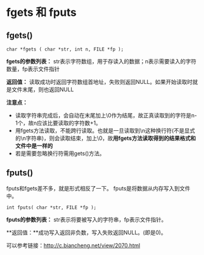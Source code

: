 # fgets 和 fputs

## fgets()

`char *fgets ( char *str, int n, FILE *fp );`

**fgets的参数列表：** str表示字符数组，用于存读入的数据；n表示需要读入的字符数量，fp表示文件指针

**返回值：** 读取成功时返回字符数组首地址，失败则返回NULL。如果开始读取时就是文件末尾，则也返回NULL

**注意点：**

* 读取字符串完成后，会自动在末尾加上\0作为结尾，故正真读取到的字符是n-1个，故n应该比要读取的字符数+1。
* 用fgets方法读取，不能跨行读取。也就是一旦读取到\n这种换行符(不是显式的\n字符串)，则会读取结束，加上\0，故**用fgets方法读取得到的结果格式和文件中是一样的**
* 若是需要忽略换行符需用gets()方法。

## fputs()

fputs和fgets差不多，就是形式相反了一下。
fputs是将数据从内存写入到文件中。

`int fputs( char *str, FILE *fp );`

**fputs的参数列表：** str表示将要被写入的字符串，fp表示文件指针。

**返回值：**成功写入返回非负数，写入失败返回NULL。(即是0)。

可以参考链接：http://c.biancheng.net/view/2070.html